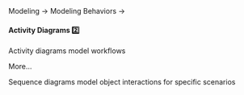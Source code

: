 <link rel="stylesheet" href="{{baseUrl}}/css/textbook.css">

<div class="website-content">

<div id="path">Modeling &rarr; Modeling Behaviors &rarr;</div>

<div id="title">

#### Activity Diagrams :two:

</div>

<div id="body">

Activity diagrams model workflows

More…

Sequence diagrams model object interactions for specific scenarios

</div>

<div id="extras">
<div>

</div>

